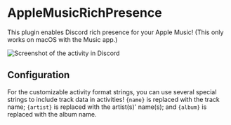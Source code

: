 # AppleMusicRichPresence

This plugin enables Discord rich presence for your Apple Music! (This only works on macOS with the Music app.)

![Screenshot of the activity in Discord](https://github.com/prodbyeagle/cord/assets/70191398/1f811090-ab5f-4060-a9ee-d0ac44a1d3c0)

## Configuration

For the customizable activity format strings, you can use several special strings to include track data in activities!
`{name}` is replaced with the track name; `{artist}` is replaced with the artist(s)' name(s); and `{album}` is replaced
with the album name.

